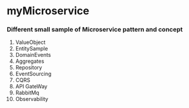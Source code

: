 # myMicroservice
### Different small sample of Microservice pattern and concept
1. ValueObject
2. EntitySample
3. DomainEvents
4. Aggregates
5. Repository
6. EventSourcing
7. CQRS
8. API GateWay
9. RabbitMq
10. Observability


